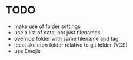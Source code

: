 # TODO
* make use of folder settings
* use a list of data, not just filenames 
* override folder with same filename and tag
* local skeleton folder relative to git folder (VCS)
* use Emojis
